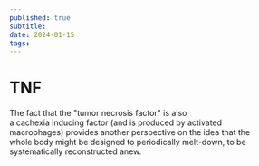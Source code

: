 ```yaml
---
published: true
subtitle:
date: 2024-01-15
tags: 
---
```


# TNF
The fact that the "tumor necrosis factor" is also  
a cachexia inducing factor (and is produced by activated  
macrophages) provides another perspective on the idea that the  
whole body might be designed to periodically melt-down, to be  
systematically reconstructed anew.